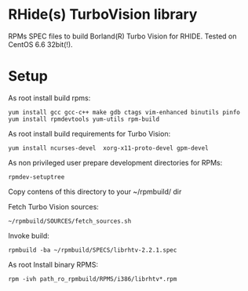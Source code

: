 RHide(s) TurboVision library
============================

RPMs SPEC files to build Borland(R) Turbo Vision for RHIDE.
Tested on CentOS 6.6 32bit(!).

Setup
=====

As root install build rpms:

	yum install gcc gcc-c++ make gdb ctags vim-enhanced binutils pinfo
	yum install rpmdevtools yum-utils rpm-build 

As root install build requirements for Turbo Vision:

	yum install ncurses-devel  xorg-x11-proto-devel gpm-devel

As non privileged user prepare development directories for RPMs:

	rpmdev-setuptree

Copy contens of this directory to your ~/rpmbuild/ dir

Fetch Turbo Vision sources:

	~/rpmbuild/SOURCES/fetch_sources.sh


Invoke build:

	rpmbuild -ba ~/rpmbuild/SPECS/librhtv-2.2.1.spec


As root Install binary RPMS:

	rpm -ivh path_ro_rpmbuild/RPMS/i386/librhtv*.rpm


